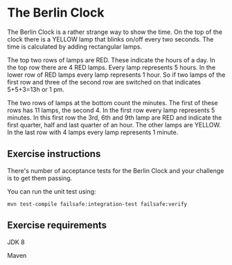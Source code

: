 # The Berlin Clock

The Berlin Clock is a rather strange way to show the time. On the top of the clock there is a YELLOW lamp that
blinks on/off every two seconds. The time is calculated by adding rectangular lamps.
 
The top two rows of lamps are RED. These indicate the hours of a day. In the top row there are 4 RED lamps. Every lamp
represents 5 hours. In the lower row of RED lamps every lamp represents 1 hour. So if two lamps of the first row and
three of the second row are switched on that indicates 5+5+3=13h or 1 pm.
 
The two rows of lamps at the bottom count the minutes. The first of these rows has 11 lamps, the second 4. In the
first row every lamp represents 5 minutes. 
In this first row the 3rd, 6th and 9th lamp are RED and indicate the first
quarter, half and last quarter of an hour. The other lamps are YELLOW. In the last row with 4 lamps every lamp
represents 1 minute.

## Exercise instructions
There's number of acceptance tests for the Berlin Clock and your challenge is to get them passing.

You can run the unit test using:

`mvn test-compile failsafe:integration-test failsafe:verify`

## Exercise requirements
JDK 8

Maven
